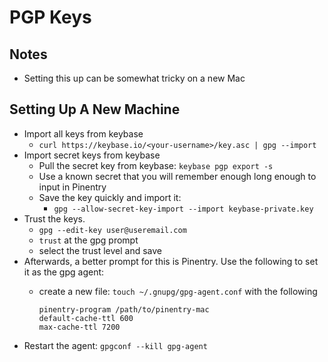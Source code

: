 # PGP Keys

## Notes

* Setting this up can be somewhat tricky on a new Mac

## Setting Up A New Machine

* Import all keys from keybase
  * `curl https://keybase.io/<your-username>/key.asc | gpg --import`
* Import secret keys from keybase
  * Pull the secret key from keybase: `keybase pgp export -s`
  * Use a known secret that you will remember enough long enough to input in Pinentry
  * Save the key quickly and import it:
    * `gpg --allow-secret-key-import --import keybase-private.key`
* Trust the keys.
  * `gpg --edit-key user@useremail.com`
  * `trust` at the gpg prompt
  * select the trust level and save
* Afterwards, a better prompt for this is Pinentry. Use the following to set it as the gpg agent:
  * create a new file: `touch ~/.gnupg/gpg-agent.conf` with the following

        pinentry-program /path/to/pinentry-mac
        default-cache-ttl 600
        max-cache-ttl 7200

* Restart the agent: `gpgconf --kill gpg-agent`
